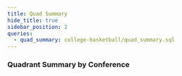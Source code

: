 ```yaml
---
title: Quad Summary
hide_title: true
sidebar_position: 2
queries: 
  - quad_summary: college-basketball/quad_summary.sql
---
```


### Quadrant Summary by Conference

<DataTable data={quad_summary} rows=all search=true>
  <Column id=conf title="League"/>
  <Column id=q1_games title="G" colGroup="Quad 1"/>
  <Column id=q1_win_pct fmt=pct1 contentType=bar barColor=#c3f6c3 backgroundColor=#fbb0a9 title="Win %" colGroup="Quad 1"/>
  <Column id=q2_games title="G" colGroup="Quad 2"/>
  <Column id=q2_win_pct fmt=pct1 contentType=bar barColor=#c3f6c3 backgroundColor=#fbb0a9 title="Win %" colGroup="Quad 2"/>
  <Column id=q3_games title="G" colGroup="Quad 3"/>
  <Column id=q3_win_pct fmt=pct1 contentType=bar barColor=#c3f6c3 backgroundColor=#fbb0a9 title="Win %" colGroup="Quad 3"/>
  <Column id=q4_games title="G" colGroup="Quad 4"/>
  <Column id=q4_win_pct fmt=pct1 contentType=bar barColor=#c3f6c3 backgroundColor=#fbb0a9 title="Win %" colGroup="Quad 4"/>
</DataTable>